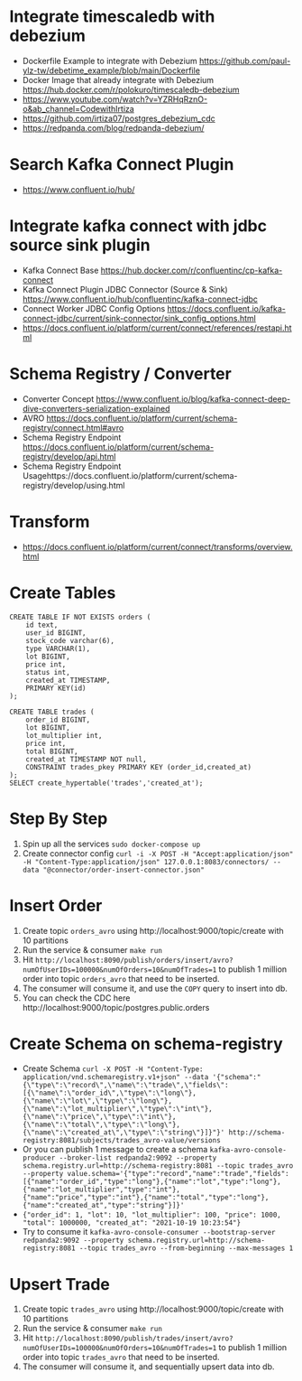 # Integrate timescaledb with debezium

- Dockerfile Example to integrate with Debezium https://github.com/paul-ylz-tw/debetime_example/blob/main/Dockerfile
- Docker Image that already integrate with Debezium https://hub.docker.com/r/polokuro/timescaledb-debezium
- https://www.youtube.com/watch?v=YZRHqRznO-o&ab_channel=CodewithIrtiza
- https://github.com/irtiza07/postgres_debezium_cdc
- https://redpanda.com/blog/redpanda-debezium/

# Search Kafka Connect Plugin

- https://www.confluent.io/hub/

# Integrate kafka connect with jdbc source sink plugin

- Kafka Connect Base https://hub.docker.com/r/confluentinc/cp-kafka-connect
- Kafka Connect Plugin JDBC Connector (Source & Sink) https://www.confluent.io/hub/confluentinc/kafka-connect-jdbc
- Connect Worker JDBC Config Options https://docs.confluent.io/kafka-connect-jdbc/current/sink-connector/sink_config_options.html
- https://docs.confluent.io/platform/current/connect/references/restapi.html

# Schema Registry / Converter

- Converter Concept https://www.confluent.io/blog/kafka-connect-deep-dive-converters-serialization-explained
- AVRO https://docs.confluent.io/platform/current/schema-registry/connect.html#avro
- Schema Registry Endpoint https://docs.confluent.io/platform/current/schema-registry/develop/api.html
- Schema Registry Endpoint Usagehttps://docs.confluent.io/platform/current/schema-registry/develop/using.html

# Transform

- https://docs.confluent.io/platform/current/connect/transforms/overview.html

# Create Tables

```
CREATE TABLE IF NOT EXISTS orders (
    id text,
    user_id BIGINT,
    stock_code varchar(6),
    type VARCHAR(1),
    lot BIGINT,
    price int,
    status int,
    created_at TIMESTAMP,
    PRIMARY KEY(id)
);

CREATE TABLE trades (
    order_id BIGINT,
    lot BIGINT,
    lot_multiplier int,
    price int,
    total BIGINT,
    created_at TIMESTAMP NOT null,
    CONSTRAINT trades_pkey PRIMARY KEY (order_id,created_at)
);
SELECT create_hypertable('trades','created_at');
```

# Step By Step

1. Spin up all the services `sudo docker-compose up`
2. Create connector config `curl -i -X POST -H "Accept:application/json" -H "Content-Type:application/json" 127.0.0.1:8083/connectors/ --data "@connector/order-insert-connector.json"`

# Insert Order

1. Create topic `orders_avro` using http://localhost:9000/topic/create with 10 partitions
2. Run the service & consumer `make run`
3. Hit `http://localhost:8090/publish/orders/insert/avro?numOfUserIDs=100000&numOfOrders=10&numOfTrades=1` to publish 1 million order into topic `orders_avro` that need to be inserted.
4. The consumer will consume it, and use the `COPY` query to insert into db.
5. You can check the CDC here http://localhost:9000/topic/postgres.public.orders

# Create Schema on schema-registry
- Create Schema `curl -X POST -H "Content-Type: application/vnd.schemaregistry.v1+json" --data '{"schema":"{\"type\":\"record\",\"name\":\"trade\",\"fields\":[{\"name\":\"order_id\",\"type\":\"long\"},{\"name\":\"lot\",\"type\":\"long\"},{\"name\":\"lot_multiplier\",\"type\":\"int\"},{\"name\":\"price\",\"type\":\"int\"},{\"name\":\"total\",\"type\":\"long\"},{\"name\":\"created_at\",\"type\":\"string\"}]}"}' http://schema-registry:8081/subjects/trades_avro-value/versions`
- Or you can publish 1 message to create a schema `kafka-avro-console-producer --broker-list redpanda2:9092 --property schema.registry.url=http://schema-registry:8081 --topic trades_avro --property value.schema='{"type":"record","name":"trade","fields":[{"name":"order_id","type":"long"},{"name":"lot","type":"long"},{"name":"lot_multiplier","type":"int"},{"name":"price","type":"int"},{"name":"total","type":"long"},{"name":"created_at","type":"string"}]}'`
- `{"order_id": 1, "lot": 10, "lot_multiplier": 100, "price": 1000, "total": 1000000, "created_at": "2021-10-19 10:23:54"}`
- Try to consume it `kafka-avro-console-consumer --bootstrap-server redpanda2:9092 --property schema.registry.url=http://schema-registry:8081 --topic trades_avro --from-beginning --max-messages 1`

# Upsert Trade

1. Create topic `trades_avro` using http://localhost:9000/topic/create with 10 partitions
2. Run the service & consumer `make run`
3. Hit `http://localhost:8090/publish/trades/insert/avro?numOfUserIDs=100000&numOfOrders=10&numOfTrades=1` to publish 1 million order into topic `trades_avro` that need to be inserted.
4. The consumer will consume it, and sequentially upsert data into db.

